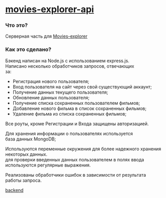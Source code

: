 # [movies-explorer-api](https://api.beatfilm.learnproject.nomoredomains.icu/)

### Что это? 
Серверная часть для [Movies-explorer](https://beatfilm.learnproject.nomoredomains.icu/)

### Как это сделано?  
Бэкенд написан на Node.js с использованием express.js.  
Написано несколько обработчиков запросов, отвечающих  
за:   
 * Регистрация нового пользователя;  
 * Вход пользователя на сайт через свой существующий аккаунт;  
 * Получение данных текущего пользователя;  
 * Обновление данных пользователя; 
 * Получение списка сохраненных пользователем фильмов;
 * Добавление нового фильма в список сохраненных фильмов;  
 * Удаление фильма из списка сохраненных фильмов;  

Все роуты, кроме Регистрации и Входа защищены авторизацией.  

Для хранения информации о пользователях используется  
база данных MongoDB;  

Используются переменные окружения для более надежного хранения  
некоторых данных.  
для проверки введенных данных пользователем в полях ввода  
используются регулярные выражения.  

Реализованы обработчики ошибок в зависимости от результата  
работы запроса.    

[backend](https://api.beatfilm.learnproject.nomoredomains.icu/)
